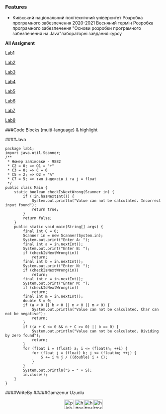 ### Features

- Київський національний політехнічний університет Розробка програмного забезпечення 2020-2021 Весняний термін Розробка програмного забезпечення "Основи розробки програмного забезпечення на Java"лабораторні завдання курсу 


**All Assigment**


[Lab1](https://drive.google.com/file/d/1q0bYTD-cqdd7wwDIF0RFkrTZrPL_LSU4/view?usp=sharing)

[Lab2](https://drive.google.com/file/d/1xj_2AY5HM1D5UWWlcBnuW5e8KACpxzxz/view?usp=sharing)

[Lab3](https://drive.google.com/file/d/1H_iArfwAXIGpR8cI2r1vg9j_DJhgx3hV/view?usp=sharing)

[Lab4](https://drive.google.com/file/d/1JB8YxlnEnVuXSlMIKduOK1GvouUjmVHB/view?usp=sharing) 

[Lab5](https://drive.google.com/file/d/1xoHtHHIJ02RT8UGan13l1Ifqq49ZRvxI/view?usp=sharing)

[Lab6](https://drive.google.com/file/d/1Zu-U10xR7KpGfZ_NgrEvOgX4qvZnhhMD/view?usp=sharing)

[Lab7](https://drive.google.com/file/d/1EoaPQtLRsht8FGF4Rx7n6HDTVhwe3XyF/view?usp=sharing)

[Lab8](https://drive.google.com/file/d/1-eoueWQM_R1tUFzPbQlh-yijr50_l-3b/view?usp=sharing)

###Code Blocks (multi-language) & highlight

####Java

``` 
package lab1;
import java.util.Scanner;
/**
 * Номер заліковки - 9882
 * C2 = 0; => O1 = "+"
 * C3 = 0; => C = 0
 * C5 = 2; => O2 = "%"
 * C7 = 5; => тип індексів i та j = float
 */
public class Main {
    static boolean checkIsNextWrong(Scanner in) {
        if (!in.hasNextInt()) {
            System.out.println("Value can not be calculated. Incorrect input found");
            return true;
        }
        return false;
    }
    public static void main(String[] args) {
        final int C = 0;
        Scanner in = new Scanner(System.in);
        System.out.print("Enter A: ");
        final int a = in.nextInt();
        System.out.print("Enter B: ");
        if (checkIsNextWrong(in))
            return;
        final int b = in.nextInt();
        System.out.print("Enter N: ");
        if (checkIsNextWrong(in))
            return;
        final int n = in.nextInt();
        System.out.print("Enter M: ");
        if (checkIsNextWrong(in))
            return;
        final int m = in.nextInt();
        double S = 0;
        if (a < 0 || b < 0 || n < 0 || m < 0) {
            System.out.println("Value can not be calculated. Char can not be negative");
            return;
        }
        if ((a + C <= 0 && n + C >= 0) || b == 0) {
            System.out.println("Value can not be calculated. Dividing by zero found");
            return;
        }
        for (float i = (float) a; i <= (float)n; ++i) {
            for (float j = (float) b; j <= (float)m; ++j) {
                S += i % j / ((double) i + C);
            }
        }
        System.out.println("S = " + S);
        in.close();
    }
}
```


####WriteBy 
#####Gamzenur Uzunlu

<p align="center">
<a href="mailto:pinhanderler@gmail.com" target="_blank" title="Mail"><img align="center" src="https://cdn.jsdelivr.net/npm/simple-icons@3.0.1/icons/gmail.svg" alt="pinhanderler@gmail.com" height="30" width="30" /></a> <a href="https://www.instagram.com/pinhanderler" target="_blank" title="Instagram"><img align="center" src="https://cdn.jsdelivr.net/npm/simple-icons@3.0.1/icons/instagram.svg" alt="https://www.instagram.com/pinhanderler" height="30" width="30" /></a><a href="https://www.instagram.com/codepinhan" target="_blank" title="Instagram"><a href="https://t.me/pinhanderler" target="_blank" title="Telegram"><img align="center" src="https://cdn.jsdelivr.net/npm/simple-icons@3.0.1/icons/telegram.svg" alt="https://t.me/pinhanderler" height="30" width="30" /></a><a href="https://www.linkedin.com/in/gamzenur-uzunlu-95171b1a6/" target="_blank" title="LinkedIn"><img align="center" src="https://cdn.jsdelivr.net/npm/simple-icons@3.0.1/icons/linkedin.svg" alt="https://www.linkedin.com/in/gamzenur-uzunlu-95171b1a6/" height="30" width="30" /></a>
</p>
